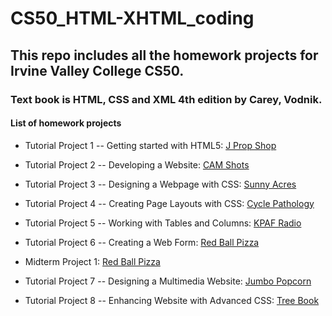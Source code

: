 # CS50_HTML-XHTML_coding

## This repo includes all the homework projects for Irvine Valley College CS50. 
### Text book is HTML, CSS and XML 4th edition by Carey, Vodnik.

####  List of homework projects
* Tutorial Project 1 -- Getting started with HTML5:
[J Prop Shop](https://zhoujin1983.github.io/CS50_HTML-XHTML_coding/t1-%20The%20J-Prop%20Shop/jprop.htm)

* Tutorial Project 2 -- Developing a Website:
[CAM Shots](https://zhoujin1983.github.io/CS50_HTML-XHTML_coding/t2-CAMshots/home.htm)

* Tutorial Project 3 -- Designing a Webpage with CSS:
[Sunny Acres](https://zhoujin1983.github.io/CS50_HTML-XHTML_coding/t3-Sunny%20Acres/home.htm)

* Tutorial Project 4 -- Creating Page Layouts with CSS:
[Cycle Pathology](https://zhoujin1983.github.io/CS50_HTML-XHTML_coding/t4-Cycle%20Pathology/cycle.htm)

* Tutorial Project 5 -- Working with Tables and Columns:
[KPAF Radio](https://zhoujin1983.github.io/CS50_HTML-XHTML_coding/t5-KPAF%20Radio/sched.htm)

* Tutorial Project 6 -- Creating a Web Form:
[Red Ball Pizza](https://zhoujin1983.github.io/CS50_HTML-XHTML_coding/t6-Red%20Ball%20Pizza/survey.htm)

* Midterm Project 1:
[Red Ball Pizza](https://zhoujin1983.github.io/CS50_HTML-XHTML_coding/MT1-Holiday%20on%20the%20Farm/holiday.htm)

* Tutorial Project 7 -- Designing a Multimedia Website:
[Jumbo Popcorn](https://zhoujin1983.github.io/CS50_HTML-XHTML_coding/t7-%20Jumbo%20Popcorn/jumbo.htm)

* Tutorial Project 8 -- Enhancing Website with Advanced CSS:
[Tree Book](https://zhoujin1983.github.io/CS50_HTML-XHTML_coding/t8-Tree%20and%20Book/treebook.htm)
